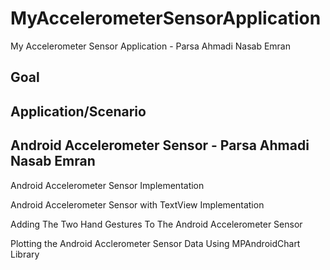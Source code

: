 # MyAccelerometerSensorApplication
My Accelerometer Sensor Application - Parsa Ahmadi Nasab Emran

## Goal

## Application/Scenario

## Android Accelerometer Sensor - Parsa Ahmadi Nasab Emran
Android Accelerometer Sensor Implementation

Android Accelerometer Sensor with TextView Implementation

Adding The Two Hand Gestures To The Android Accelerometer Sensor

Plotting the Android Acclerometer Sensor Data Using MPAndroidChart Library
